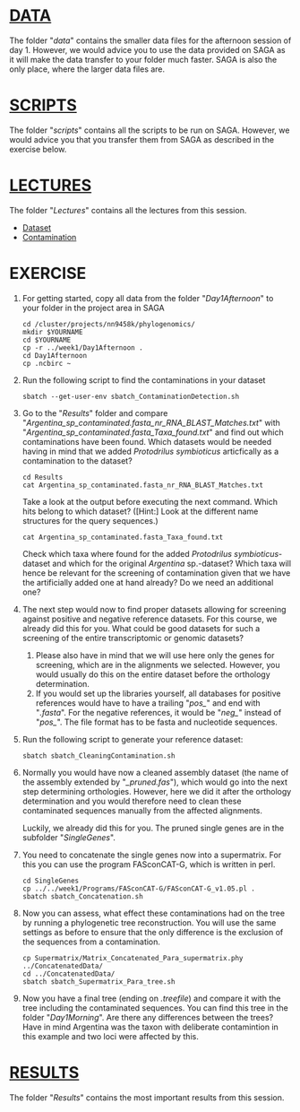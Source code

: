 # [DATA](data)
The folder "_data_" contains the smaller data files for the afternoon session of day 1. However, we would advice you to use the data provided on SAGA as it will make the data transfer to your folder much faster. SAGA is also the only place, where the larger data files are.

# [SCRIPTS](scripts)
The folder "_scripts_" contains all the scripts to be run on SAGA. However, we would advice you that you transfer them from SAGA as described in the exercise below.

# [LECTURES](Lectures)
The folder "_Lectures_" contains all the lectures from this session.
* [Dataset](https://github.com/ForBioPhylogenomics/tutorials/blob/main/week1_day1_afternoon/Lectures/Day1_06_Dataset.pdf)
* [Contamination](https://github.com/ForBioPhylogenomics/tutorials/blob/main/week1_day1_afternoon/Lectures/Day1_07_Contamination.pdf)

# EXERCISE
1. For getting started, copy all data from the folder "_Day1Afternoon_" to your folder in the project area in SAGA<br>

	```
	cd /cluster/projects/nn9458k/phylogenomics/
	mkdir $YOURNAME
	cd $YOURNAME
	cp -r ../week1/Day1Afternoon .
	cd Day1Afternoon
	cp .ncbirc ~
	```

2. Run the following script to find the contaminations in your dataset<br>

	```
	sbatch --get-user-env sbatch_ContaminationDetection.sh
	```
	
3. Go to the "_Results_" folder and compare "_Argentina_sp_contaminated.fasta_nr_RNA_BLAST_Matches.txt_" with "_Argentina_sp_contaminated.fasta_Taxa_found.txt_" and find out which contaminations have been found. Which datasets would be needed having in mind that we added _Protodrilus symbioticus_ articfically as a contamination to the dataset?

	```
	cd Results
	cat Argentina_sp_contaminated.fasta_nr_RNA_BLAST_Matches.txt
	```
	Take a look at the output before executing the next command. Which hits belong to which dataset? ([Hint:] Look at the different name structures for the query sequences.)
	
	```
	cat Argentina_sp_contaminated.fasta_Taxa_found.txt
	```
	
	Check which taxa where found for the added _Protodrilus symbioticus_-dataset and which for the original _Argentina_ sp.-dataset? Which taxa will hence be relevant for the screening of contamination given that we have the artificially added one at hand already? Do we need an additional one? 
	
4. The next step would now to find proper datasets allowing for screening against positive and negative reference datasets. For this course, we already did this for you. What could be good datasets for such a screening of the entire transcriptomic or genomic datasets?<br>

	1. Please also have in mind that we will use here only the genes for screening, which are in the alignments we selected. However, you would usually do this on the entire dataset before the orthology determination.<br>
	2. If you would set up the libraries yourself, all databases for positive references would have to have a trailing "_pos\__" and end with "_.fasta_". For the negative references, it would be "_neg\__" instead of "_pos\__". The file format has to be fasta and nucleotide sequences.<br> 

5. Run the following script to generate your reference dataset:<br>
	
	```
	sbatch sbatch_CleaningContamination.sh
	```
	
6. Normally you would have now a cleaned assembly dataset (the name of the assembly extended by "_\_pruned.fas_"), which would go into the next step determining orthologies. However, here we did it after the orthology determination and you would therefore need to clean these contaminated sequences manually from the affected alignments.<br>

	Luckily, we already did this for you. The pruned single genes are in the subfolder "_SingleGenes_".
	
7. You need  to concatenate the single genes now into a supermatrix. For this you can use the program FASconCAT-G, which is written in perl.<br>

	```
	cd SingleGenes
	cp ../../week1/Programs/FASconCAT-G/FASconCAT-G_v1.05.pl .
	sbatch sbatch_Concatenation.sh
	```
	
8. Now you can assess, what effect these contaminations had on the tree by running a phylogenetic tree reconstruction. You will use the same settings as before to ensure that the only difference is the exclusion of the sequences from a contamination.<br>

	```
	cp Supermatrix/Matrix_Concatenated_Para_supermatrix.phy  ../ConcatenatedData/
	cd ../ConcatenatedData/
	sbatch sbatch_Supermatrix_Para_tree.sh
	```
	
9. Now you have a final tree (ending on _.treefile_) and compare it with the tree including the contaminated sequences. You can find this tree in the folder "_Day1Morning_". Are there any differences between the trees? Have in mind Argentina was the taxon with deliberate contamintion in this example and two loci were affected by this.<br>
	
# [RESULTS](Results)
The folder "_Results_" contains the most important results from this session.
